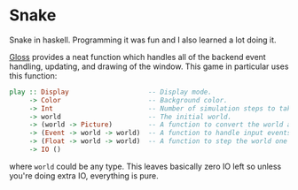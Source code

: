 # Snake

Snake in haskell. Programming it was fun and I also learned a lot doing it.

<a href="https://hackage.haskell.org/package/gloss">Gloss</a> provides a neat function which handles all of the backend event handling, updating, and drawing of the window. This game in particular uses this function:
```Haskell
play :: Display                    -- Display mode.
     -> Color                      -- Background color.
     -> Int                        -- Number of simulation steps to take for each second of real time.
     -> world                      -- The initial world.
     -> (world -> Picture)         -- A function to convert the world a picture.
     -> (Event -> world -> world)  -- A function to handle input events.
     -> (Float -> world -> world)  -- A function to step the world one iteration. It is passed the period of time (in seconds) needing to be advanced.
     -> IO ()
```
where `world` could be any type. This leaves basically zero IO left so unless you're doing extra IO, everything is pure.

